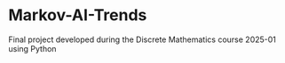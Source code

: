 # Markov-AI-Trends
Final project developed during the Discrete Mathematics course 2025-01 using Python
